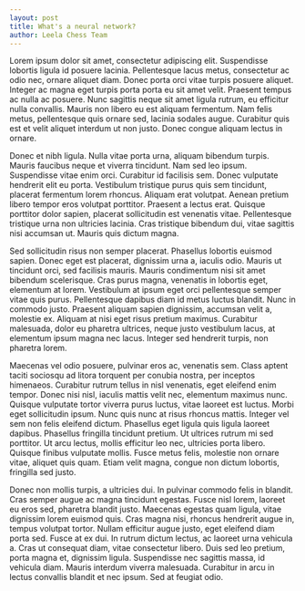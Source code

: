 ```yaml
---
layout: post
title: What's a neural network?
author: Leela Chess Team
---
```


Lorem ipsum dolor sit amet, consectetur adipiscing elit. Suspendisse lobortis ligula id posuere lacinia. Pellentesque lacus metus, consectetur ac odio nec, ornare aliquet diam. Donec porta orci vitae turpis posuere aliquet. Integer ac magna eget turpis porta porta eu sit amet velit. Praesent tempus ac nulla ac posuere. Nunc sagittis neque sit amet ligula rutrum, eu efficitur nulla convallis. Mauris non libero eu est aliquam fermentum. Nam felis metus, pellentesque quis ornare sed, lacinia sodales augue. Curabitur quis est et velit aliquet interdum ut non justo. Donec congue aliquam lectus in ornare.
<!--more-->
Donec et nibh ligula. Nulla vitae porta urna, aliquam bibendum turpis. Mauris faucibus neque et viverra tincidunt. Nam sed leo ipsum. Suspendisse vitae enim orci. Curabitur id facilisis sem. Donec vulputate hendrerit elit eu porta. Vestibulum tristique purus quis sem tincidunt, placerat fermentum lorem rhoncus. Aliquam erat volutpat. Aenean pretium libero tempor eros volutpat porttitor. Praesent a lectus erat. Quisque porttitor dolor sapien, placerat sollicitudin est venenatis vitae. Pellentesque tristique urna non ultricies lacinia. Cras tristique bibendum dui, vitae sagittis nisi accumsan ut. Mauris quis dictum magna.

Sed sollicitudin risus non semper placerat. Phasellus lobortis euismod sapien. Donec eget est placerat, dignissim urna a, iaculis odio. Mauris ut tincidunt orci, sed facilisis mauris. Mauris condimentum nisi sit amet bibendum scelerisque. Cras purus magna, venenatis in lobortis eget, elementum at lorem. Vestibulum at ipsum eget orci pellentesque semper vitae quis purus. Pellentesque dapibus diam id metus luctus blandit. Nunc in commodo justo. Praesent aliquam sapien dignissim, accumsan velit a, molestie ex. Aliquam at nisi eget risus pretium maximus. Curabitur malesuada, dolor eu pharetra ultrices, neque justo vestibulum lacus, at elementum ipsum magna nec lacus. Integer sed hendrerit turpis, non pharetra lorem.

Maecenas vel odio posuere, pulvinar eros ac, venenatis sem. Class aptent taciti sociosqu ad litora torquent per conubia nostra, per inceptos himenaeos. Curabitur rutrum tellus in nisl venenatis, eget eleifend enim tempor. Donec nisi nisl, iaculis mattis velit nec, elementum maximus nunc. Quisque vulputate tortor viverra purus luctus, vitae laoreet est luctus. Morbi eget sollicitudin ipsum. Nunc quis nunc at risus rhoncus mattis. Integer vel sem non felis eleifend dictum. Phasellus eget ligula quis ligula laoreet dapibus. Phasellus fringilla tincidunt pretium. Ut ultrices rutrum mi sed porttitor. Ut arcu lectus, mollis efficitur leo nec, ultricies porta libero. Quisque finibus vulputate mollis. Fusce metus felis, molestie non ornare vitae, aliquet quis quam. Etiam velit magna, congue non dictum lobortis, fringilla sed justo.

Donec non mollis turpis, a ultricies dui. In pulvinar commodo felis in blandit. Cras semper augue ac magna tincidunt egestas. Fusce nisl lorem, laoreet eu eros sed, pharetra blandit justo. Maecenas egestas quam ligula, vitae dignissim lorem euismod quis. Cras magna nisi, rhoncus hendrerit augue in, tempus volutpat tortor. Nullam efficitur augue justo, eget eleifend diam porta sed. Fusce at ex dui. In rutrum dictum lectus, ac laoreet urna vehicula a. Cras ut consequat diam, vitae consectetur libero. Duis sed leo pretium, porta magna et, dignissim ligula. Suspendisse nec sagittis massa, id vehicula diam. Mauris interdum viverra malesuada. Curabitur in arcu in lectus convallis blandit et nec ipsum. Sed at feugiat odio.
